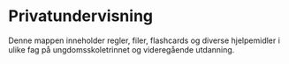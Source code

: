 # Privatundervisning
Denne mappen inneholder regler, filer, flashcards og diverse hjelpemidler i ulike fag på ungdomsskoletrinnet og videregående utdanning. 
